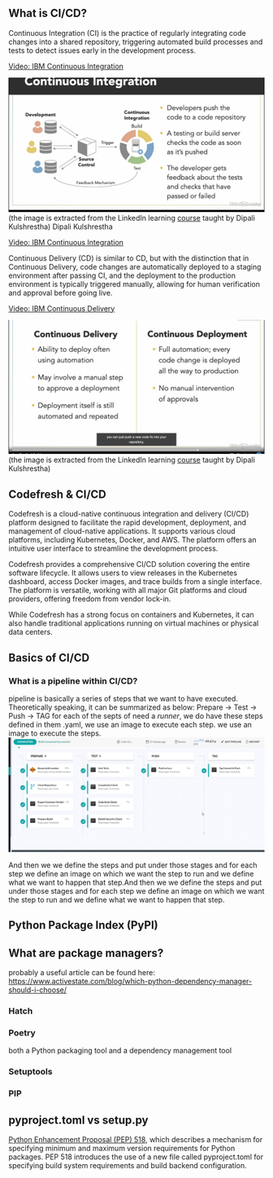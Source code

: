## What is CI/CD?

Continuous Integration (CI) is the practice of regularly integrating code changes into a shared repository, triggering automated build processes and tests to detect issues early in the development process.


[Video: IBM Continuous Integration](https://www.youtube.com/watch?v=1er2cjUq1UI)

![Screenshot](https://github.com/farnoosh27/NLP/blob/28e6cdc567ca7d47c54139c552707fd5da0c43c2/DevOps/Screenshot%202023-07-31%20at%203.54.34%20PM.png)
(the image is extracted from the LinkedIn learning [course](https://www.linkedin.com/learning/devops-with-aws/cicd-overview) taught by Dipali Kulshrestha)
Dipali Kulshrestha

[Video: IBM Continuous Integration](https://www.youtube.com/watch?v=1er2cjUq1UI)


Continuous Delivery (CD) is similar to CD, but with the distinction that in Continuous Delivery, code changes are automatically deployed to a staging environment after passing CI, and the deployment to the production environment is typically triggered manually, allowing for human verification and approval before going live.


[Video: IBM Continuous Delivery](https://www.youtube.com/watch?v=2TTU5BB-k9U)



![Screenshot](https://github.com/farnoosh27/NLP/blob/main/DevOps/Screenshot%202023-07-31%20at%204.39.43%20PM.png)
(the image is extracted from the LinkedIn learning [course](https://www.linkedin.com/learning/devops-with-aws/cicd-overview) taught by Dipali Kulshrestha)


## Codefresh & CI/CD
Codefresh is a cloud-native continuous integration and delivery (CI/CD) platform designed to facilitate the rapid development, deployment, and management of cloud-native applications. It supports various cloud platforms, including Kubernetes, Docker, and AWS. The platform offers an intuitive user interface to streamline the development process.

Codefresh provides a comprehensive CI/CD solution covering the entire software lifecycle. It allows users to view releases in the Kubernetes dashboard, access Docker images, and trace builds from a single interface. The platform is versatile, working with all major Git platforms and cloud providers, offering freedom from vendor lock-in.

While Codefresh has a strong focus on containers and Kubernetes, it can also handle traditional applications running on virtual machines or physical data centers.

## Basics of CI/CD
### What is a pipeline within CI/CD?
pipeline is basically a series of steps that we want to have executed. 
Theoretically speaking, it can be summarized as below: 
Prepare -> Test -> Push -> TAG
for each of the septs of need a *runner*, we do have these steps defined in them .yaml, we use an image to execute each step.
we use an image to execute the steps.
![Screenshot](https://github.com/farnoosh27/NLP/blob/main/DevOps/Screenshot%202023-08-01%20at%2011.56.36%20AM.png)

And then we we define the steps and put under those stages and for each step we define an image on which we want the step to run and we define what we want to happen that step.And then we we define the steps and put under those stages and for each step we define an image on which we want the step to run and we define what we want to happen that step.


## Python Package Index (PyPI)

## What are package managers?
probably a useful article can be found here: https://www.activestate.com/blog/which-python-dependency-manager-should-i-choose/
### Hatch
### Poetry
both a Python packaging tool and a dependency management tool
### Setuptools
### PIP
## pyproject.toml vs setup.py 

[Python Enhancement Proposal (PEP) 518](https://peps.python.org/pep-0518/#:~:text=This%20PEP%20specifies%20how%20Python,execute%20their%20chosen%20build%20system.), which describes a mechanism for specifying minimum and maximum version requirements for Python packages. PEP 518 introduces the use of a new file called pyproject.toml for specifying build system requirements and build backend configuration.

